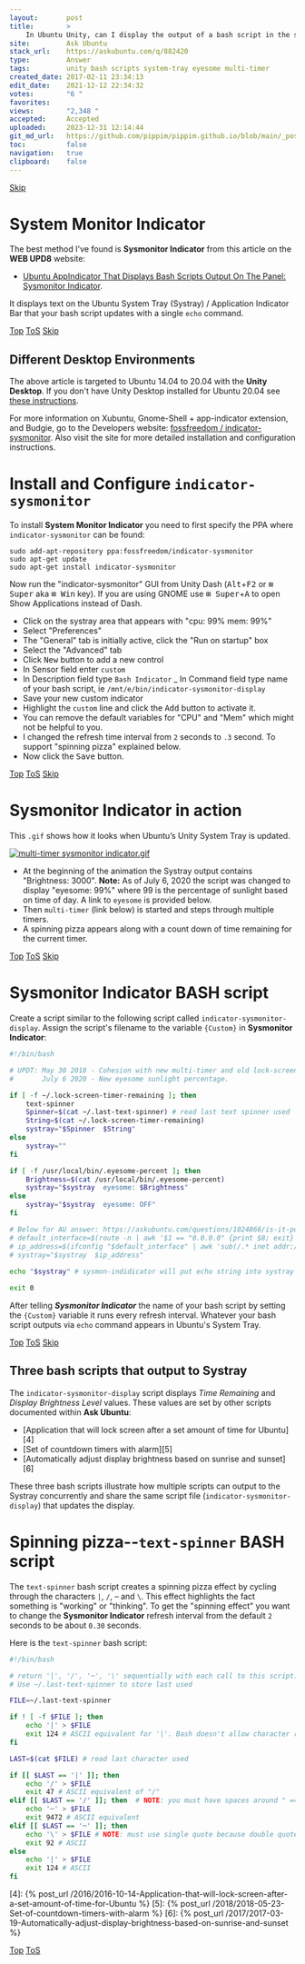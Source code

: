 ```yaml
---
layout:       post
title:        >
    In Ubuntu Unity, can I display the output of a bash script in the systray area?
site:         Ask Ubuntu
stack_url:    https://askubuntu.com/q/882420
type:         Answer
tags:         unity bash scripts system-tray eyesome multi-timer
created_date: 2017-02-11 23:34:13
edit_date:    2021-12-12 22:34:32
votes:        "6 "
favorites:    
views:        "2,348 "
accepted:     Accepted
uploaded:     2023-12-31 12:14:44
git_md_url:   https://github.com/pippim/pippim.github.io/blob/main/_posts/2017/2017-02-11-In-Ubuntu-Unity_-can-I-display-the-output-of-a-bash-script-in-the-systray-area_.md
toc:          false
navigation:   true
clipboard:    false
---
```



<a id="hdr1"></a>
<div class="hdr-bar">  <a href="#hdr2">Skip</a></div>

# System Monitor Indicator

The best method I've found is **Sysmonitor Indicator** from this article on the **WEB UPD8** website:

- [Ubuntu AppIndicator That Displays Bash Scripts Output On The Panel: Sysmonitor Indicator][1].

It displays text on the Ubuntu System Tray (Systray) / Application Indicator Bar that your bash script updates with a single `echo` command.


<a id="hdr2"></a>
<div class="hdr-bar">  <a href="#">Top</a>  <a href="#hdr1">ToS</a>  <a href="#hdr3">Skip</a></div>

## Different Desktop Environments

The above article is targeted to Ubuntu 14.04 to 20.04 with the **Unity Desktop**. If you don't have Unity Desktop installed for Ubuntu 20.04 see [these instructions](https://linuxconfig.org/ubuntu-20-04-unity-desktop). 

For more information on Xubuntu, Gnome-Shell + app-indicator extension, and Budgie, go to the Developers website: [fossfreedom / indicator-sysmonitor][2]. Also visit the site for more detailed installation and configuration instructions.

# Install and Configure `indicator-sysmonitor`

To install **System Monitor Indicator** you need to first specify the PPA where `indicator-sysmonitor` can be found:

``` 
sudo add-apt-repository ppa:fossfreedom/indicator-sysmonitor
sudo apt-get update
sudo apt-get install indicator-sysmonitor
```

Now run the "indicator-sysmonitor" GUI from Unity Dash (<kbd>Alt</kbd>+<kbd>F2</kbd> or <kbd>⊞ Super</kbd> aka <kbd>⊞ Win</kbd> key). If you are using GNOME use <kbd>⊞ Super</kbd>+<kbd>A</kbd> to open Show Applications instead of Dash.

- Click on the systray area that appears with "cpu: 99% mem: 99%"
- Select "Preferences"
- The "General" tab is initially active, click the "Run on startup" box
- Select the "Advanced" tab
- Click <kbd>New</kbd> button to add a new control
- In Sensor field enter `custom`
- In Description field type `Bash Indicator`
_ In Command field type name of your bash script, ie `/mnt/e/bin/indicator-sysmonitor-display`
- Save your new custom indicator
- Highlight the `custom` line and click the <kbd>Add</kbd> button to activate it.
- You can remove the default variables for "CPU" and "Mem" which might not be helpful to you.
- I changed the refresh time interval from `2` seconds to `.3` second. To support "spinning pizza" explained below.
- Now click the <kbd>Save</kbd> button.


<a id="hdr3"></a>
<div class="hdr-bar">  <a href="#">Top</a>  <a href="#hdr2">ToS</a>  <a href="#hdr4">Skip</a></div>

# Sysmonitor Indicator in action

This `.gif` shows how it looks when Ubuntu’s Unity System Tray is updated.

[![multi-timer sysmonitor indicator.gif][3]][3]

- At the beginning of the animation the Systray output contains "Brightness: 3000". **Note:** As of July 6, 2020 the script was changed to display "eyesome: 99%" where 99 is the percentage of sunlight based on time of day. A link to `eyesome` is provided below.
- Then `multi-timer` (link below) is started and steps through multiple timers.
- A spinning pizza appears along with a count down of time remaining for the current timer.


<a id="hdr4"></a>
<div class="hdr-bar">  <a href="#">Top</a>  <a href="#hdr3">ToS</a>  <a href="#hdr5">Skip</a></div>

# Sysmonitor Indicator BASH script

Create a script similar to the following script called `indicator-sysmonitor-display`. Assign the script's filename to the variable `{Custom}` in **Sysmonitor Indicator**:

``` bash
#!/bin/bash

# UPDT: May 30 2018 - Cohesion with new multi-timer and old lock-screen-timer.
#       July 6 2020 - New eyesome sunlight percentage.

if [ -f ~/.lock-screen-timer-remaining ]; then
    text-spinner
    Spinner=$(cat ~/.last-text-spinner) # read last text spinner used
    String=$(cat ~/.lock-screen-timer-remaining)
    systray="$Spinner  $String"
else
    systray=""
fi

if [ -f /usr/local/bin/.eyesome-percent ]; then
    Brightness=$(cat /usr/local/bin/.eyesome-percent)
    systray="$systray  eyesome: $Brightness"
else
    systray="$systray  eyesome: OFF"
fi

# Below for AU answer: https://askubuntu.com/questions/1024866/is-it-possible-to-show-ip-address-on-top-bar-near-the-time
# default_interface=$(route -n | awk '$1 == "0.0.0.0" {print $8; exit}')
# ip_address=$(ifconfig "$default_interface" | awk 'sub(/.* inet addr:/, "") {print $1}')
# systray="$systray  $ip_address"
        
echo "$systray" # sysmon-indidicator will put echo string into systray for us.

exit 0
```

After telling ***Sysmonitor Indicator*** the name of your bash script by setting the `{Custom}` variable it runs every refresh interval. Whatever your bash script outputs via `echo` command appears in Ubuntu's System Tray.


<a id="hdr5"></a>
<div class="hdr-bar">  <a href="#">Top</a>  <a href="#hdr4">ToS</a>  <a href="#hdr6">Skip</a></div>

## Three bash scripts that output to Systray

The `indicator-sysmonitor-display` script displays *Time Remaining* and *Display Brightness Level* values. These values are set by other scripts documented within **Ask Ubuntu**:  

- [Application that will lock screen after a set amount of time for Ubuntu][4]
- [Set of countdown timers with alarm][5]
- [Automatically adjust display brightness based on sunrise and sunset][6]

These three bash scripts illustrate how multiple scripts can output to the Systray concurrently and share the same script file (`indicator-sysmonitor-display`) that updates the display.

# Spinning pizza--`text-spinner` BASH script

The `text-spinner` bash script creates a spinning pizza effect by cycling through the characters `|`, `/`, `─` and `\`. This effect highlights the fact something is "working" or "thinking". To get the "spinning effect" you want to change the **Sysmonitor Indicator** refresh interval from the default `2` seconds to be about `0.30` seconds. 

Here is the `text-spinner` bash script:

``` bash
#!/bin/bash

# return '|', '/', '─', '\' sequentially with each call to this script.
# Use ~/.last-text-spinner to store last used

FILE=~/.last-text-spinner

if ! [ -f $FILE ]; then
    echo '|' > $FILE
    exit 124 # ASCII equivalent for '|'. Bash doesn't allow character return codes
fi

LAST=$(cat $FILE) # read last character used

if [[ $LAST == '|' ]]; then
    echo '/' > $FILE
    exit 47 # ASCII equivalent of "/"
elif [[ $LAST == '/' ]]; then  # NOTE: you must have spaces around " == " else code breaks
    echo '─' > $FILE
    exit 9472 # ASCII equivalent
elif [[ $LAST == '─' ]]; then
    echo '\' > $FILE # NOTE: must use single quote because double quote BASH reinterprets
    exit 92 # ASCII
else
    echo '|' > $FILE
    exit 124 # ASCII
fi
```


  [1]: http://www.webupd8.org/2014/05/ubuntu-appindicator-that-displays-bash.html
  [2]: https://github.com/fossfreedom/indicator-sysmonitor
  [3]: https://i.stack.imgur.com/zdDGs.gif
  [4]: {% post_url /2016/2016-10-14-Application-that-will-lock-screen-after-a-set-amount-of-time-for-Ubuntu %}
  [5]: {% post_url /2018/2018-05-23-Set-of-countdown-timers-with-alarm %}
  [6]: {% post_url /2017/2017-03-19-Automatically-adjust-display-brightness-based-on-sunrise-and-sunset %}


<a id="hdr6"></a>
<div class="hdr-bar">  <a href="#">Top</a>  <a href="#hdr5">ToS</a></div>

